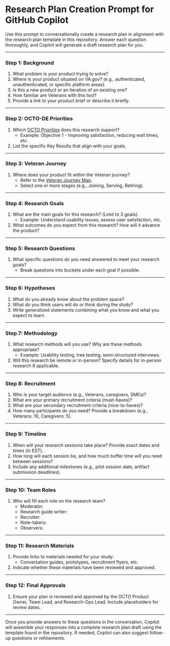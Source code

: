 # Research Plan Creation Prompt for GitHub Copilot

Use this prompt to conversationally create a research plan in alignment with the research plan template in this repository. Answer each question thoroughly, and Copilot will generate a draft research plan for you.

---

### Step 1: Background
1. What problem is your product trying to solve?  
2. Where is your product situated on VA.gov? (e.g., authenticated, unauthenticated, or specific platform areas).  
3. Is this a new product or an iteration of an existing one?  
4. How familiar are Veterans with this tool?  
5. Provide a link to your product brief or describe it briefly.

---

### Step 2: OCTO-DE Priorities
1. Which [OCTO Priorities](https://github.com/department-of-veterans-affairs/va.gov-team/blob/master/strategy/OCTO-DE%20Priorities%202025.md) does this research support?  
   - Example: Objective 1 - Improving satisfaction, reducing wait times, etc.  
2. List the specific Key Results that align with your goals.

---

### Step 3: Veteran Journey
1. Where does your product fit within the Veteran journey?  
   - Refer to the [Veteran Journey Map](https://github.com/department-of-veterans-affairs/va.gov-team/blob/master/platform/design/va-product-journey-maps/Veteran%20Journey%20Map.pdf).  
   - Select one or more stages (e.g., Joining, Serving, Retiring).

---

### Step 4: Research Goals
1. What are the main goals for this research? (Limit to 3 goals).  
   - Example: Understand usability issues, assess user satisfaction, etc.  
2. What outcomes do you expect from this research? How will it advance the product?  

---

### Step 5: Research Questions
1. What specific questions do you need answered to meet your research goals?  
   - Break questions into buckets under each goal if possible.

---

### Step 6: Hypotheses
1. What do you already know about the problem space?  
2. What do you think users will do or think during the study?  
3. Write generalized statements combining what you know and what you expect to learn.

---

### Step 7: Methodology
1. What research methods will you use? Why are these methods appropriate?  
   - Example: Usability testing, tree testing, semi-structured interviews.  
2. Will this research be remote or in-person? Specify details for in-person research if applicable.

---

### Step 8: Recruitment
1. Who is your target audience (e.g., Veterans, caregivers, SMEs)?  
2. What are your primary recruitment criteria (must-haves)?  
3. What are your secondary recruitment criteria (nice-to-haves)?  
4. How many participants do you need? Provide a breakdown (e.g., Veterans: 10, Caregivers: 5).

---

### Step 9: Timeline
1. When will your research sessions take place? Provide exact dates and times (in EST).  
2. How long will each session be, and how much buffer time will you need between sessions?  
3. Include any additional milestones (e.g., pilot session date, artifact submission deadlines).

---

### Step 10: Team Roles
1. Who will fill each role on the research team?  
   - Moderator:  
   - Research guide writer:  
   - Recruiter:  
   - Note-takers:  
   - Observers:  

---

### Step 11: Research Materials
1. Provide links to materials needed for your study:  
   - Conversation guides, prototypes, recruitment flyers, etc.  
2. Indicate whether these materials have been reviewed and approved.

---

### Step 12: Final Approvals
1. Ensure your plan is reviewed and approved by the OCTO Product Owner, Team Lead, and Research-Ops Lead. Include placeholders for review dates.

---

Once you provide answers to these questions in the conversation, Copilot will assemble your responses into a complete research plan draft using the template found in the repository. If needed, Copilot can also suggest follow-up questions or refinements.
